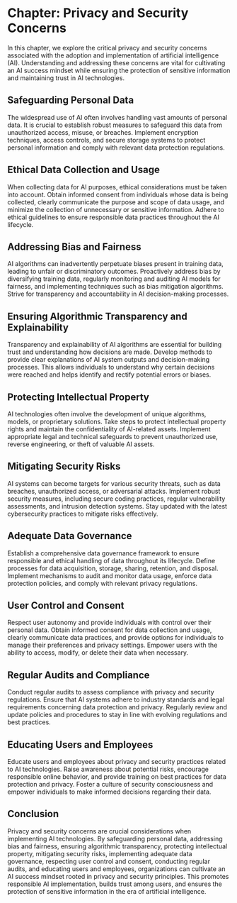 Chapter: Privacy and Security Concerns
======================================

In this chapter, we explore the critical privacy and security concerns associated with the adoption and implementation of artificial intelligence (AI). Understanding and addressing these concerns are vital for cultivating an AI success mindset while ensuring the protection of sensitive information and maintaining trust in AI technologies.

Safeguarding Personal Data
--------------------------

The widespread use of AI often involves handling vast amounts of personal data. It is crucial to establish robust measures to safeguard this data from unauthorized access, misuse, or breaches. Implement encryption techniques, access controls, and secure storage systems to protect personal information and comply with relevant data protection regulations.

Ethical Data Collection and Usage
---------------------------------

When collecting data for AI purposes, ethical considerations must be taken into account. Obtain informed consent from individuals whose data is being collected, clearly communicate the purpose and scope of data usage, and minimize the collection of unnecessary or sensitive information. Adhere to ethical guidelines to ensure responsible data practices throughout the AI lifecycle.

Addressing Bias and Fairness
----------------------------

AI algorithms can inadvertently perpetuate biases present in training data, leading to unfair or discriminatory outcomes. Proactively address bias by diversifying training data, regularly monitoring and auditing AI models for fairness, and implementing techniques such as bias mitigation algorithms. Strive for transparency and accountability in AI decision-making processes.

Ensuring Algorithmic Transparency and Explainability
----------------------------------------------------

Transparency and explainability of AI algorithms are essential for building trust and understanding how decisions are made. Develop methods to provide clear explanations of AI system outputs and decision-making processes. This allows individuals to understand why certain decisions were reached and helps identify and rectify potential errors or biases.

Protecting Intellectual Property
--------------------------------

AI technologies often involve the development of unique algorithms, models, or proprietary solutions. Take steps to protect intellectual property rights and maintain the confidentiality of AI-related assets. Implement appropriate legal and technical safeguards to prevent unauthorized use, reverse engineering, or theft of valuable AI assets.

Mitigating Security Risks
-------------------------

AI systems can become targets for various security threats, such as data breaches, unauthorized access, or adversarial attacks. Implement robust security measures, including secure coding practices, regular vulnerability assessments, and intrusion detection systems. Stay updated with the latest cybersecurity practices to mitigate risks effectively.

Adequate Data Governance
------------------------

Establish a comprehensive data governance framework to ensure responsible and ethical handling of data throughout its lifecycle. Define processes for data acquisition, storage, sharing, retention, and disposal. Implement mechanisms to audit and monitor data usage, enforce data protection policies, and comply with relevant privacy regulations.

User Control and Consent
------------------------

Respect user autonomy and provide individuals with control over their personal data. Obtain informed consent for data collection and usage, clearly communicate data practices, and provide options for individuals to manage their preferences and privacy settings. Empower users with the ability to access, modify, or delete their data when necessary.

Regular Audits and Compliance
-----------------------------

Conduct regular audits to assess compliance with privacy and security regulations. Ensure that AI systems adhere to industry standards and legal requirements concerning data protection and privacy. Regularly review and update policies and procedures to stay in line with evolving regulations and best practices.

Educating Users and Employees
-----------------------------

Educate users and employees about privacy and security practices related to AI technologies. Raise awareness about potential risks, encourage responsible online behavior, and provide training on best practices for data protection and privacy. Foster a culture of security consciousness and empower individuals to make informed decisions regarding their data.

Conclusion
----------

Privacy and security concerns are crucial considerations when implementing AI technologies. By safeguarding personal data, addressing bias and fairness, ensuring algorithmic transparency, protecting intellectual property, mitigating security risks, implementing adequate data governance, respecting user control and consent, conducting regular audits, and educating users and employees, organizations can cultivate an AI success mindset rooted in privacy and security principles. This promotes responsible AI implementation, builds trust among users, and ensures the protection of sensitive information in the era of artificial intelligence.
